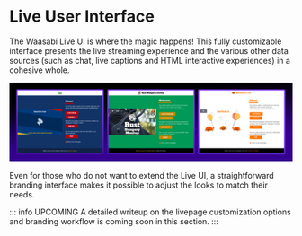# Live User Interface

The Waasabi Live UI is where the magic happens! This fully customizable interface presents the live streaming experience and the various other data sources (such as chat, live captions and HTML interactive experiences) in a cohesive whole.

![Various branded versions of the Waasabi Live UI](../public/static/livepage.jpg)

Even for those who do not want to extend the Live UI, a straightforward branding interface makes it possible to adjust the looks to match their needs.

::: info UPCOMING
A detailed writeup on the livepage customization options and branding workflow is coming soon in this section.
:::
